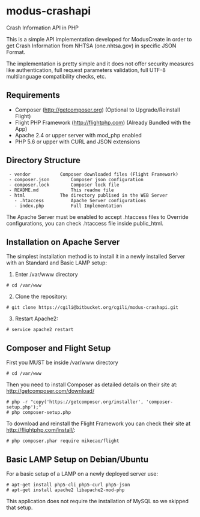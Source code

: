 # modus-crashapi

Crash Information API in PHP

This is a simple API implementation developed for ModusCreate in order to get
Crash Information from NHTSA (one.nhtsa.gov) in specific JSON Format.

The implementation is pretty simple and it does not offer security measures like
authentication, full request parameters validation, full UTF-8 multilanguage
compatibility checks, etc.

## Requirements

- Composer (http://getcomposer.org) (Optional to Upgrade/Reinstall Flight)
- Flight PHP Framework (http://flightphp.com) (Already Bundled with the App)
- Apache 2.4 or upper server with mod_php enabled
- PHP 5.6 or upper with CURL and JSON extensions

## Directory Structure

```
 - vendor			Composer downloaded files (Flight Framework)
 - composer.json		Composer json configuration
 - composer.lock		Composer lock file
 - README.md			This readme file
 - html				The directory publised in the WEB Server
   - .htaccess			Apache Server configurations
   - index.php			Full Implementation
```

The Apache Server must be enabled to accept .htaccess files to Override
configurations, you can check .htaccess file inside public_html.

## Installation on Apache Server

The simplest installation method is to install it in a newly
installed Server with an Standard and Basic LAMP setup:

1. Enter /var/www directory

```
# cd /var/www
```

2. Clone the repository:

```
# git clone https://cgili@bitbucket.org/cgili/modus-crashapi.git
```

3. Restart Apache2:

```
# service apache2 restart
```

## Composer and Flight Setup

First you MUST be inside /var/www directory

```
# cd /var/www
```

Then you need to install Composer as detailed details on their site at:
http://getcomposer.com/download/

```
# php -r "copy('https://getcomposer.org/installer', 'composer-setup.php');"
# php composer-setup.php
```

To download and reinstall the Flight Framework you can check their
site at http://flightphp.com/install/:

```
# php composer.phar require mikecao/flight
```

## Basic LAMP Setup on Debian/Ubuntu

For a basic setup of a LAMP on a newly deployed server use:

```
# apt-get install php5-cli php5-curl php5-json
# apt-get install apache2 libapache2-mod-php
```

This application does not require the installation of MySQL so
we skipped that setup.

